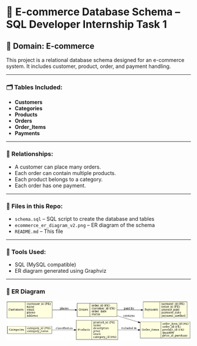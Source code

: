 # 🛒 E-commerce Database Schema – SQL Developer Internship Task 1

## 📌 Domain: E-commerce

This project is a relational database schema designed for an e-commerce system. It includes customer, product, order, and payment handling.

---

### 🗂 Tables Included:
- **Customers**
- **Categories**
- **Products**
- **Orders**
- **Order_Items**
- **Payments**

---

### 🔗 Relationships:
- A customer can place many orders.
- Each order can contain multiple products.
- Each product belongs to a category.
- Each order has one payment.

---

### 📁 Files in this Repo:
- `schema.sql` – SQL script to create the database and tables
- `ecommerce_er_diagram_v2.png` – ER diagram of the schema
- `README.md` – This file

---

### 🧰 Tools Used:
- SQL (MySQL compatible)
- ER diagram generated using Graphviz

---

### 📸 ER Diagram

![ER Diagram](ecommerce_er_diagram_v2.png)

